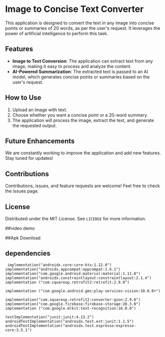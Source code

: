 # Image to Concise Text Converter

This application is designed to convert the text in any image into concise points or summaries of 20 words, as per the user's request. It leverages the power of artificial intelligence to perform this task.

## Features

- **Image to Text Conversion**: The application can extract text from any image, making it easy to process and analyze the content.
- **AI-Powered Summarization**: The extracted text is passed to an AI model, which generates concise points or summaries based on the user's request.

## How to Use

1. Upload an image with text.
2. Choose whether you want a concise point or a 20-word summary.
3. The application will process the image, extract the text, and generate the requested output.

## Future Enhancements

We are constantly working to improve the application and add new features. Stay tuned for updates!

## Contributions

Contributions, issues, and feature requests are welcome! Feel free to check the issues page.

## License

Distributed under the MIT License. See `LICENSE` for more information.

##video demo



##Apk Download



## dependencies
     implementation("androidx.core:core-ktx:1.12.0")
    implementation("androidx.appcompat:appcompat:1.6.1")
    implementation("com.google.android.material:material:1.11.0")
    implementation("androidx.constraintlayout:constraintlayout:2.1.4")
    implementation ("com.squareup.retrofit2:retrofit:2.9.0")

    implementation ("com.google.android.gms:play-services-vision:10.0.0+")

    implementation("com.squareup.retrofit2:converter-gson:2.9.0")
    implementation("com.google.firebase:firebase-storage:20.3.0")
    implementation ("com.google.mlkit:text-recognition:16.0.0")

    testImplementation("junit:junit:4.13.2")
    androidTestImplementation("androidx.test.ext:junit:1.1.5")
    androidTestImplementation("androidx.test.espresso:espresso-core:3.5.1")
